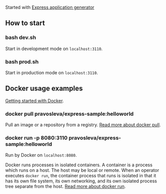 Started with [Express application generator](https://expressjs.com/en/starter/generator.html)

## How to start

### bash dev.sh
Start in development mode on `localhost:3110`.

### bash prod.sh
Start in production mode on `localhost:3110`.

## Docker usage examples

[Getting started with Docker](https://www.docker.com/get-started).

### docker pull pravosleva/express-sample:helloworld
Pull an image or a repository from a registry. [Read more about docker pull](https://docs.docker.com/engine/reference/commandline/pull/).

### docker run -p 8080:3110 pravosleva/express-sample:helloworld
Run by Docker on `localhost:8080`.

Docker runs processes in isolated containers. A container is a process which runs on a host. The host may be local or remote. When an operator executes `docker run`, the container process that runs is isolated in that it has its own file system, its own networking, and its own isolated process tree separate from the host. [Read more about docker run](https://docs.docker.com/engine/reference/run/).
